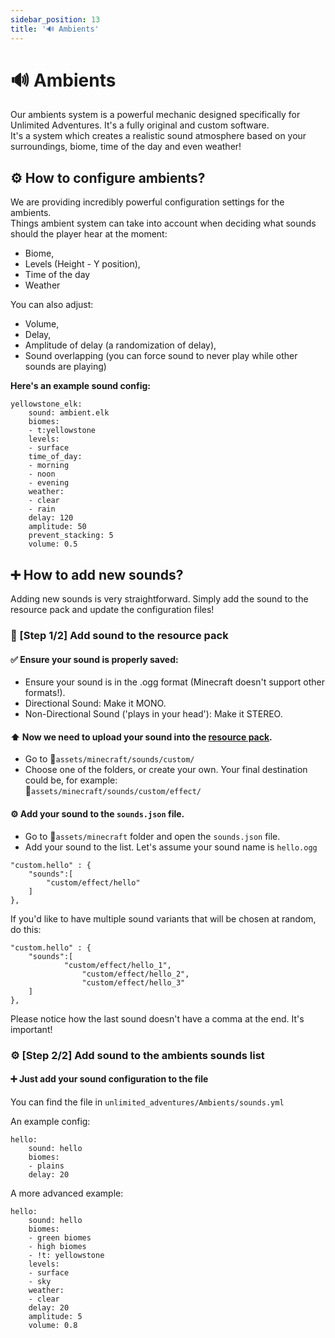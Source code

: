 ```yaml
---
sidebar_position: 13
title: '🔊 Ambients'
---
```




# 🔊 **Ambients**

Our ambients system is a powerful mechanic designed specifically for Unlimited Adventures. It's a fully original and custom software.\
It's a system which creates a realistic sound atmosphere based on your surroundings, biome, time of the day and even weather!


## ⚙ How to configure ambients?

We are providing incredibly powerful configuration settings for the ambients.\
Things ambient system can take into account when deciding what sounds should the player hear at the moment:
- Biome,
- Levels (Height - Y position),
- Time of the day
- Weather

You can also adjust:
- Volume,
- Delay,
- Amplitude of delay (a randomization of delay),
- Sound overlapping (you can force sound to never play while other sounds are playing)

**Here's an example sound config:**
```
yellowstone_elk:
    sound: ambient.elk
    biomes:
    - t:yellowstone
    levels:
    - surface
    time_of_day:
    - morning
    - noon
    - evening
    weather:
    - clear
    - rain
    delay: 120
    amplitude: 50
    prevent_stacking: 5
    volume: 0.5
```




## ➕ How to add new sounds?

Adding new sounds is very straightforward. Simply add the sound to the resource pack and update the configuration files!

### 🎨 [Step 1/2] Add sound to the resource pack

#### ✅ Ensure your sound is properly saved:
- Ensure your sound is in the .ogg format (Minecraft doesn't support other formats!).
- Directional Sound: Make it MONO.
- Non-Directional Sound ('plays in your head'): Make it STEREO.

#### ⬆️ Now we need to upload your sound into the [resource pack](resource-pack).
- Go to 📁`assets/minecraft/sounds/custom/`
- Choose one of the folders, or create your own. Your final destination could be, for example:\
📁`assets/minecraft/sounds/custom/effect/`

#### ⚙ Add your sound to the `sounds.json` file.
- Go to 📁`assets/minecraft` folder and open the `sounds.json` file.
- Add your sound to the list. Let's assume your sound name is `hello.ogg`

```
"custom.hello" : {
	"sounds":[
		"custom/effect/hello"
	]
},
```

If you'd like to have multiple sound variants that will be chosen at random, do this:

```
"custom.hello" : {
	"sounds":[
	        "custom/effect/hello_1",
                "custom/effect/hello_2",
                "custom/effect/hello_3"
	]
},
```

Please notice how the last sound doesn't have a comma at the end. It's important!


### ⚙ [Step 2/2] Add sound to the ambients sounds list

#### ➕ Just add your sound configuration to the file
You can find the file in `unlimited_adventures/Ambients/sounds.yml`

An example config:
```
hello:
    sound: hello
    biomes:
    - plains
    delay: 20
```

A more advanced example:
```
hello:
    sound: hello
    biomes:
    - green biomes
    - high biomes
    - !t: yellowstone
    levels:
    - surface
    - sky
    weather:
    - clear
    delay: 20
    amplitude: 5
    volume: 0.8
```